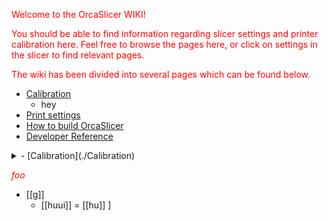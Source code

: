 Welcome to the OrcaSlicer WIKI!

You should be able to find information regarding slicer settings and printer calibration here. Feel free to browse the pages here, or click on settings in the slicer to find relevant pages. 

The wiki has been divided into several pages which can be found below. 
- [Calibration](./Calibration)
  - hey
- [Print settings](./Print-settings)
- [How to build OrcaSlicer](./How-to-build)
- [Developer Reference](./developer-reference/Home)

<details>
<summary> - [Calibration](./Calibration) </summary>
  <ul>
    <li>hi</li>
    <li>hey</li>
  </ul>
</details>


<style>p{color:red;}</style>
*foo*


- [[g]]
  - [[huui]]
= [[hu]]
]
